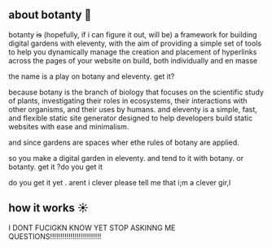 ## about botanty 🌱
botanty ~~is~~ (hopefully, if i can figure it out, will be) a framework for building digital gardens with eleventy, with the aim of providing a simple set of tools to help you dynamically manage the creation and placement of hyperlinks across the pages of your website on build, both individually and en masse

the name is a play on botany and eleventy. get it?

because botany is the branch of biology that focuses on the scientific study of plants, investigating their roles in ecosystems, their interactions with other organisms, and their uses by humans. and eleventy is a simple, fast, and flexible static site generator designed to help developers build static websites with ease and minimalism.  

and since   gardens are spaces wher ethe rules of botany are applied.

so you make a digital garden in eleventy. and tend to it with botany. or botanty. get it ?do you get it

do you get it yet . arent i clever please tell me that i;m a clever gir,l

## how it works ☀️

I DONT FUCIGKN KNOW YET STOP ASKINNG ME QUESTIONS!!!!!!!!!!!!!!!!!!!!!!!!!
